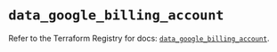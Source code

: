 # `data_google_billing_account`

Refer to the Terraform Registry for docs: [`data_google_billing_account`](https://registry.terraform.io/providers/hashicorp/google/6.6.0/docs/data-sources/billing_account).
